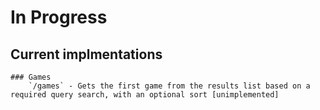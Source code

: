 # In Progress 

## Current implmentations
    ### Games
        `/games` - Gets the first game from the results list based on a required query search, with an optional sort [unimplemented]
